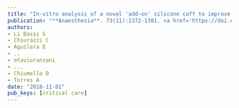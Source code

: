 ```yaml
---
title: "In-vitro analysis of a novel 'add-on' silicone cuff to improve sealing properties of tracheal tubes"
publication: "**Anaesthesia**. 73(11):1372-1381. <a href='https://doi.org/10.1111/anae.14413' target='_blank' rel='noopener noreferrer'>10.1111/anae.14413</a>"
authors:
- Li Bassi G
- Chiurazzi C
- Aguilera E
- ..
- otavioranzani
- ...
- Chiumello D
- Torres A
date: "2018-11-01"
pub_keys: [critical care]
---
```


